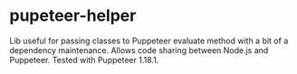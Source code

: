 # pupeteer-helper
Lib useful for passing classes to Puppeteer evaluate method with a bit of a dependency maintenance. Allows code sharing between Node.js and Puppeteer. Tested with Puppeteer 1.18.1.
